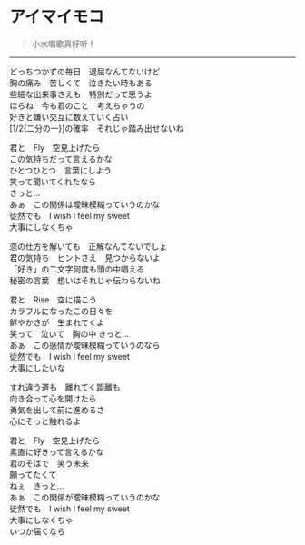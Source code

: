 # アイマイモコ

> 小水唱歌真好听！

---

<div class='lyrics'>

<p>
どっちつかずの毎日　退屈なんてないけど<br/>
胸の痛み　苦しくて　泣きたい時もある<br/>
些細な出来事さえも　特別だって思うよ<br/>
ほらね　今も君のこと　考えちゃうの<br/>
好きと嫌い交互に数えていく占い<br/>
[1/2{二分の一}]の確率　それじゃ踏み出せないね<br/>
</p>

<p>
君と　Fly　空見上げたら<br/>
この気持ちだって言えるかな<br/>
ひとつひとつ　言葉にしよう<br/>
笑って聞いてくれたなら<br/>
きっと…<br/>
あぁ　この関係は曖昧模糊っていうのかな<br/>
徒然でも　I wish I feel my sweet<br/>
大事にしなくちゃ<br/>
</p>

<p>
恋の仕方を解いても　正解なんてないでしょ<br/>
君の気持ち　ヒントさえ　見つからないよ<br/>
「好き」の二文字何度も頭の中唱える<br/>
秘密の言葉　想いはそれじゃ伝わらないね<br/>
</p>

<p>
君と　Rise　空に描こう<br/>
カラフルになったこの日々を<br/>
鮮やかさが　生まれてくよ<br/>
笑って　泣いて　胸の中
きっと…<br/>
あぁ　この感情が曖昧模糊っていうのなら<br/>
徒然でも　I wish I feel my sweet<br/>
大事にしたいな<br/>
</p>

<p>
すれ違う道も　離れてく距離も<br/>
向き合って心を開けたら<br/>
勇気を出して前に進めるさ<br/>
心にそっと触れるよ<br/>
</p>

<p>
君と　Fly　空見上げたら<br/>
素直に好きって言えるかな<br/>
君のそばで　笑う未来<br/>
願ってたくて<br/>
ねぇ　きっと…<br/>
あぁ　この関係が曖昧模糊っていうのかな<br/>
徒然でも　I wish I feel my sweet<br/>
大事にしなくちゃ<br/>
いつか届くなら<br/>
</p>

</div>
